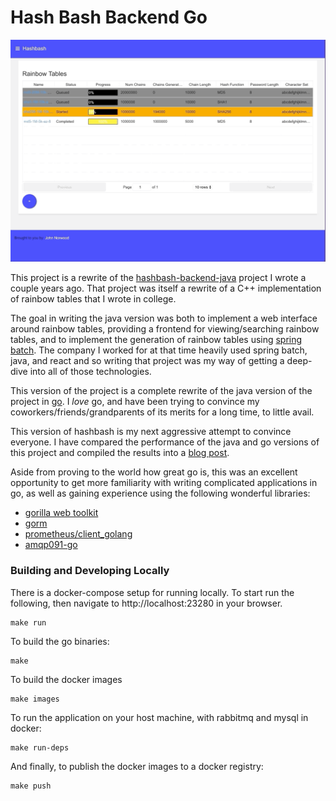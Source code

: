 Hash Bash Backend Go
====================
![rainbow tables page](rainbow-tables-page.gif)

This project is a rewrite of the [hashbash-backend-java](https://github.com/norwoodj/hashbash-backend-java)
project I wrote a couple years ago. That project was itself a rewrite of a C++ implementation of rainbow tables that I
wrote in college.

The goal in writing the java version was both to implement a web interface around rainbow tables, providing a frontend
for viewing/searching rainbow tables, and to implement the generation of rainbow tables using [spring batch](https://spring.io/projects/spring-batch).
The company I worked for at that time heavily used spring batch, java, and react and so writing that project was my
way of getting a deep-dive into all of those technologies.

This version of the project is a complete rewrite of the java version of the project in [go](https://golang.org). I _love_
go, and have been trying to convince my coworkers/friends/grandparents of its merits for a long time, to little avail.

This version of hashbash is my next aggressive attempt to convince everyone. I have compared the performance of the java
and go versions of this project and compiled the results into a [blog post](https://medium.com/@norwood.john.m/hashbash-a-comparison-of-cpu-and-io-bound-applications-in-go-and-java-across-multiple-metrics-d358df6e03b1).

Aside from proving to the world how great go is, this was an excellent opportunity to get more familiarity with writing
complicated applications in go, as well as gaining experience using the following wonderful libraries:
* [gorilla web toolkit](https://www.gorillatoolkit.org)
* [gorm](https://gorm.io)
* [prometheus/client_golang](https://github.com/prometheus/client_golang)
* [amqp091-go](https://github.com/rabbitmq/amqp091-go)


### Building and Developing Locally
There is a docker-compose setup for running locally. To start run the following,
then navigate to http://localhost:23280 in your browser.
```
make run
```

To build the go binaries:
```
make
```

To build the docker images
```
make images
```

To run the application on your host machine, with rabbitmq and mysql in docker:
```
make run-deps
```

And finally, to publish the docker images to a docker registry:
```
make push
```
